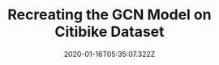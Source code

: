---
title: 'Recreating the GCN Model on Citibike Dataset'
excerpt: 'My attempt implementing the Graph-Convolution-Network on the NYC Citibike dataset.'
coverImage: '/assets/img/stonewall.jpg'
date: '2020-01-16T05:35:07.322Z'
keywords: 'Machine Learning, Pytorch'
ogImage:
  url: '/assets/img/stonewall.jpg'
---